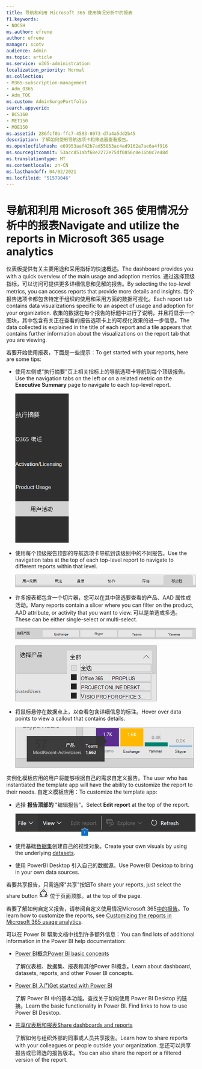 ```yaml
---
title: 导航和利用 Microsoft 365 使用情况分析中的报表
f1.keywords:
- NOCSH
ms.author: efrene
author: efrene
manager: scotv
audience: Admin
ms.topic: article
ms.service: o365-administration
localization_priority: Normal
ms.collection:
- M365-subscription-management
- Adm_O365
- Adm_TOC
ms.custom: AdminSurgePortfolio
search.appverid:
- BCS160
- MET150
- MOE150
ms.assetid: 286fcf0b-ffc7-4593-8073-d7a4a5dd2b45
description: 了解如何使用导航选项卡和筛选器查看报告。
ms.openlocfilehash: e69953aaf42b7ad55853ac4ad9162a7ae6a4f916
ms.sourcegitcommit: 53acc851abf68e2272e75df0856c0e16b0c7e48d
ms.translationtype: MT
ms.contentlocale: zh-CN
ms.lasthandoff: 04/02/2021
ms.locfileid: "51579046"
---
```

# <a name="navigate-and-utilize-the-reports-in-microsoft-365-usage-analytics"></a><span data-ttu-id="6a825-103">导航和利用 Microsoft 365 使用情况分析中的报表</span><span class="sxs-lookup"><span data-stu-id="6a825-103">Navigate and utilize the reports in Microsoft 365 usage analytics</span></span>

<span data-ttu-id="6a825-104">仪表板提供有关主要用途和采用指标的快速概述。</span><span class="sxs-lookup"><span data-stu-id="6a825-104">The dashboard provides you with a quick overview of the main usage and adoption metrics.</span></span> <span data-ttu-id="6a825-105">通过选择顶级指标，可以访问可提供更多详细信息和见解的报告。</span><span class="sxs-lookup"><span data-stu-id="6a825-105">By selecting the top-level metrics, you can access reports that provide more details and insights.</span></span> <span data-ttu-id="6a825-106">每个报告选项卡都包含特定于组织的使用和采用方面的数据可视化。</span><span class="sxs-lookup"><span data-stu-id="6a825-106">Each report tab contains data visualizations specific to an aspect of usage and adoption for your organization.</span></span> <span data-ttu-id="6a825-107">收集的数据在每个报告的标题中进行了说明，并且将显示一个图块，其中包含有关正在查看的报告选项卡上的可视化效果的进一步信息。</span><span class="sxs-lookup"><span data-stu-id="6a825-107">The data collected is explained in the title of each report and a tile appears that contains further information about the visualizations on the report tab that you are viewing.</span></span>

<span data-ttu-id="6a825-108">若要开始使用报表，下面是一些提示：</span><span class="sxs-lookup"><span data-stu-id="6a825-108">To get started with your reports, here are some tips:</span></span>

- <span data-ttu-id="6a825-109">使用左侧或"执行摘要"页上相关指标上的导航选项卡导航到每个顶级报告。</span><span class="sxs-lookup"><span data-stu-id="6a825-109">Use the navigation tabs on the left or on a related metric on the **Executive Summary** page to navigate to each top-level report.</span></span>

    ![在左侧显示导航选项卡](../../media/navigate-usage-analytics1.png)

- <span data-ttu-id="6a825-111">使用每个顶级报告顶部的导航选项卡导航到该级别中的不同报告。</span><span class="sxs-lookup"><span data-stu-id="6a825-111">Use the navigation tabs at the top of each top-level report to navigate to different reports within that level.</span></span>

    ![显示每个报表顶部的导航选项卡](../../media/navigate-usage-analytics2.png)

- <span data-ttu-id="6a825-113">许多报表都包含一个切片器，您可以在其中筛选要查看的产品、AAD 属性或活动。</span><span class="sxs-lookup"><span data-stu-id="6a825-113">Many reports contain a slicer where you can filter on the product, AAD attribute, or activity that you want to view.</span></span> <span data-ttu-id="6a825-114">可以是单选或多选。</span><span class="sxs-lookup"><span data-stu-id="6a825-114">These can be either single-select or multi-select.</span></span>

    ![显示切片器](../../media/navigate-usage-analytics3.png)

    ![显示切片器](../../media/navigate-usage-analytics4.png)


- <span data-ttu-id="6a825-117">将鼠标悬停在数据点上，以查看包含详细信息的标注。</span><span class="sxs-lookup"><span data-stu-id="6a825-117">Hover over data points to view a callout that contains details.</span></span>

    ![显示悬停示例](../../media/navigate-usage-analytics6.png)

<span data-ttu-id="6a825-119">实例化模板应用的用户将能够根据自己的需求自定义报告。</span><span class="sxs-lookup"><span data-stu-id="6a825-119">The user who has instantiated the template app will have the ability to customize the report to their needs.</span></span> <span data-ttu-id="6a825-120">自定义模板应用：</span><span class="sxs-lookup"><span data-stu-id="6a825-120">To customize the template app:</span></span>

- <span data-ttu-id="6a825-121">选择 **报告顶部的** "编辑报告"。</span><span class="sxs-lookup"><span data-stu-id="6a825-121">Select **Edit report** at the top of the report.</span></span>

    ![显示编辑报告](../../media/navigate-usage-analytics7.png)


- <span data-ttu-id="6a825-123">使用基础[数据集](usage-analytics-data-model.md)创建自己的视觉对象。</span><span class="sxs-lookup"><span data-stu-id="6a825-123">Create your own visuals by using the underlying [datasets](usage-analytics-data-model.md).</span></span>

- <span data-ttu-id="6a825-124">使用 PowerBI Desktop 引入自己的数据源。</span><span class="sxs-lookup"><span data-stu-id="6a825-124">Use PowerBI Desktop to bring in your own data sources.</span></span>

<span data-ttu-id="6a825-125">若要共享报告，只需选择"共享"按钮</span><span class="sxs-lookup"><span data-stu-id="6a825-125">To share your reports, just select the share button</span></span> ![Power BI Share icon](../../media/dbb0569d-2013-4f9d-ab9d-d01b09631b92.png) <span data-ttu-id="6a825-127">位于页面顶部。</span><span class="sxs-lookup"><span data-stu-id="6a825-127">at the top of the page.</span></span>

<span data-ttu-id="6a825-128">若要了解如何自定义报告，请参阅自定义使用情况Microsoft 365[中的报告](customize-reports.md)。</span><span class="sxs-lookup"><span data-stu-id="6a825-128">To learn how to customize the reports, see [Customizing the reports in Microsoft 365 usage analytics](customize-reports.md).</span></span>

<span data-ttu-id="6a825-129">可以在 Power BI 帮助文档中找到许多额外信息：</span><span class="sxs-lookup"><span data-stu-id="6a825-129">You can find lots of additional information in the Power BI help documentation:</span></span>

- [<span data-ttu-id="6a825-130">Power BI概念</span><span class="sxs-lookup"><span data-stu-id="6a825-130">Power BI basic concepts</span></span>](/power-bi/service-basic-concepts)

    <span data-ttu-id="6a825-131">了解仪表板、数据集、报表和其他Power BI概念。</span><span class="sxs-lookup"><span data-stu-id="6a825-131">Learn about dashboard, datasets, reports, and other Power BI concepts.</span></span>

- [<span data-ttu-id="6a825-132">Power BI 入门</span><span class="sxs-lookup"><span data-stu-id="6a825-132">Get started with Power BI</span></span>](/power-bi/service-get-started?wt.mc_id=O365_Reports_PBI_contentpack)

    <span data-ttu-id="6a825-p104">了解 Power BI 中的基本功能。查找关于如何使用 Power BI Desktop 的链接。</span><span class="sxs-lookup"><span data-stu-id="6a825-p104">Learn the basic functionality in Power BI. Find links to how to use Power BI Desktop.</span></span>

- [<span data-ttu-id="6a825-135">共享仪表板和报表</span><span class="sxs-lookup"><span data-stu-id="6a825-135">Share dashboards and reports</span></span>](/power-bi/service-share-dashboards)

    <span data-ttu-id="6a825-136">了解如何与组织外部的同事或人员共享报告。</span><span class="sxs-lookup"><span data-stu-id="6a825-136">Learn how to share reports with your colleagues or people outside your organization.</span></span> <span data-ttu-id="6a825-137">您还可以共享报告或已筛选的报告版本。</span><span class="sxs-lookup"><span data-stu-id="6a825-137">You can also share the report or a filtered version of the report.</span></span>